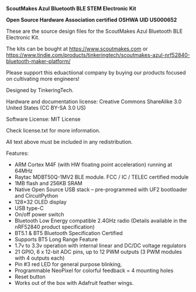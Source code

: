 **ScoutMakes Azul Bluetooth BLE STEM Electronic Kit**

**Open Source Hardware Association certified OSHWA UID US000652**

These are the source design files for the ScoutMakes Azul Bluetooth BLE Electronic Kit.

The kits can be bought at https://www.scoutmakes.com or https://www.tindie.com/products/tinkeringtech/scoutmakes-azul-nrf52840-bluetooth-maker-platform/

Please support this eduactiional company by buying our products focused on cultivating more engineers!

Designed by TinkeringTech.

Hardware and documentation license: Creative Commons ShareAlike 3.0 United States (CC BY-SA 3.0 US)

Software License: MIT License

Check license.txt for more information.

All text above must be included in any redistribution.

Features:

- ARM Cortex M4F (with HW floating point acceleration) running at 64MHz
- Raytac MDBT50Q-1MV2 BLE module. FCC / IC / TELEC certified module
- 1MB flash and 256KB SRAM
- Native Open Source USB stack – pre-programmed with UF2 bootloader and CircuitPython
- 128×32 OLED display
- USB type-C
- On/off power switch
- Bluetooth Low Energy compatible 2.4GHz radio (Details available in the nRF52840 product specification)
- BT5.1 & BT5 Bluetooth Specification Certified
- Supports BT5 Long Range Feature
- 1.7v to 3.3v operation with internal linear and DC/DC voltage regulators
- 21 GPIO, 6 x 12-bit ADC pins, up to 12 PWM outputs (3 PWM modules with 4 outputs each)
- Pin #3 red LED for general purpose blinking,
- Programmable NeoPixel for colorful feedback = 4 mounting holes
- Reset button
- Works out of the box with Adafruit feather wings.
